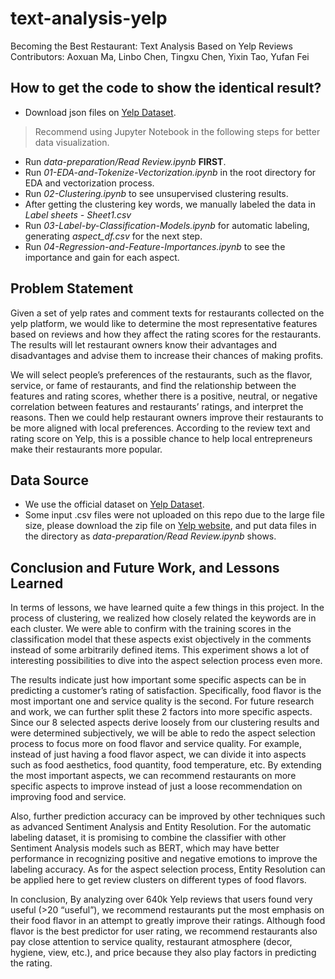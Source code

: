 # text-analysis-yelp
Becoming the Best Restaurant: Text Analysis Based on Yelp Reviews  
Contributors: Aoxuan Ma, Linbo Chen, Tingxu Chen, Yixin Tao, Yufan Fei

## How to get the code to show the identical result?
- Download json files on [Yelp Dataset](https://www.yelp.com/dataset).
> Recommend using Jupyter Notebook in the following steps for better data visualization.
- Run _data-preparation/Read Review.ipynb_ **FIRST**.
- Run _01-EDA-and-Tokenize-Vectorization.ipynb_ in the root directory for EDA and vectorization process.
- Run _02-Clustering.ipynb_ to see unsupervised clustering results.
- After getting the clustering key words, we manually labeled the data in _Label sheets - Sheet1.csv_
- Run _03-Label-by-Classification-Models.ipynb_ for automatic labeling, generating _aspect_df.csv_ for the next step.
- Run _04-Regression-and-Feature-Importances.ipynb_ to see the importance and gain for each aspect.

## Problem Statement
Given a set of yelp rates and comment texts for restaurants collected on the yelp platform, we would like to determine the most representative features based on reviews and how they affect the rating scores for the restaurants. The results will let restaurant owners know their advantages and disadvantages and advise them to increase their chances of making profits.  

We will select people’s preferences of the restaurants, such as the flavor, service, or fame of restaurants, and find the relationship between the features and rating scores, whether there is a positive, neutral, or negative correlation between features and restaurants’ ratings, and interpret the reasons. Then we could help restaurant owners improve their restaurants to be more aligned with local preferences. According to the review text and rating score on Yelp, this is a possible chance to help local entrepreneurs make their restaurants more popular. 

## Data Source
- We use the official dataset on [Yelp Dataset](https://www.yelp.com/dataset).
- Some input .csv files were not uploaded on this repo due to the large file size, please download the zip file on [Yelp website](https://www.yelp.com/dataset), and put data files in the directory as _data-preparation/Read Review.ipynb_ shows.

## Conclusion and Future Work, and Lessons Learned
In terms of lessons, we have learned quite a few things in this project. In the process of clustering, we realized how closely related the keywords are in each cluster. We were able to confirm with the training scores in the classification model that these aspects exist objectively in the comments instead of some arbitrarily defined items. This experiment shows a lot of interesting possibilities to dive into the aspect selection process even more.

The results indicate just how important some specific aspects can be in predicting a customer’s rating of satisfaction. Specifically, food flavor is the most important one and service quality is the second. For future research and work, we can further split these 2 factors into more specific aspects. Since our 8 selected aspects derive loosely from our clustering results and were determined subjectively, we will be able to redo the aspect selection process to focus more on food flavor and service quality. For example, instead of just having a food flavor aspect, we can divide it into aspects such as food aesthetics, food quantity, food temperature, etc. By extending the most important aspects, we can recommend restaurants on more specific aspects to improve instead of just a loose recommendation on improving food and service.

Also, further prediction accuracy can be improved by other techniques such as advanced Sentiment Analysis and Entity Resolution. For the automatic labeling dataset, it is promising to combine the classifier with other Sentiment Analysis models such as BERT, which may have better performance in recognizing positive and negative emotions to improve the labeling accuracy. As for the aspect selection process, Entity Resolution can be applied here to get review clusters on different types of food flavors.

In conclusion, By analyzing over 640k Yelp reviews that users found very useful (>20 “useful”), we recommend restaurants put the most emphasis on their food flavor in an attempt to greatly improve their ratings. Although food flavor is the best predictor for user rating, we recommend restaurants also pay close attention to service quality, restaurant atmosphere (decor, hygiene, view, etc.), and price because they also play factors in predicting the rating.
